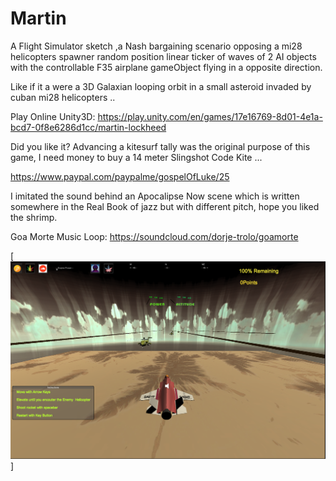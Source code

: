 # Martin
A Flight Simulator sketch ,a Nash bargaining scenario opposing a mi28 helicopters spawner random position linear ticker of waves of 2 AI objects with the controllable  F35 airplane gameObject flying in a opposite direction.

Like if it a were a 3D Galaxian looping orbit in a small asteroid invaded by cuban mi28 helicopters ..

Play Online Unity3D: https://play.unity.com/en/games/17e16769-8d01-4e1a-bcd7-0f8e6286d1cc/martin-lockheed

Did you like it? Advancing a kitesurf tally was the original purpose of this game, I need money to buy a 14 meter Slingshot Code Kite ...

https://www.paypal.com/paypalme/gospelOfLuke/25

I imitated the sound behind an Apocalipse Now scene which is written somewhere in the Real Book of jazz but with different pitch, hope you liked the shrimp. 

Goa Morte Music Loop: https://soundcloud.com/dorje-trolo/goamorte


[![dj krush ... ](https://raw.githubusercontent.com/rgarro/Martin/refs/heads/master/martin.png)]

